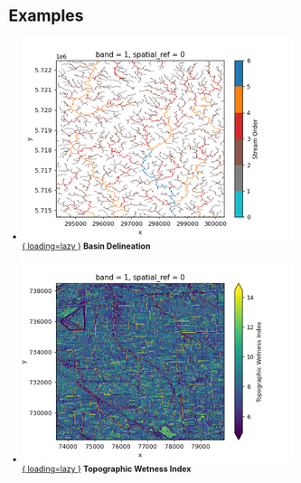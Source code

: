 # Examples

<div class="grid cards" markdown>

- [![Basin Delineation](images/stream_order.png){ loading=lazy }](basin.ipynb "Basin Delineation")
  **Basin Delineation**

- [![Topographic Wetness Index](images/twi.png){ loading=lazy }](twi.ipynb "Topographic Wetness Index")
  **Topographic Wetness Index**

</div>